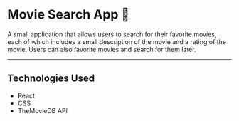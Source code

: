 # Movie Search App 🍿

A small application that allows users to search for their favorite movies, each of which includes a small description of the movie and a rating of the movie. Users can also favorite movies and search for them later.

---

## Technologies Used

- React
- CSS
- TheMovieDB API

